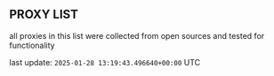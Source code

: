 ## PROXY LIST

all proxies in this list were collected from open sources and tested for functionality

last update: `2025-01-28 13:19:43.496640+00:00` UTC